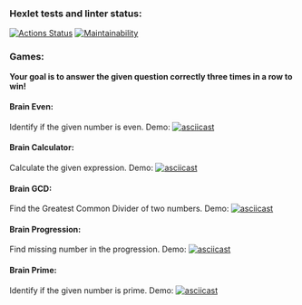### Hexlet tests and linter status:

[![Actions Status](https://github.com/SuperSnowSnail/frontend-project-44/workflows/hexlet-check/badge.svg)](https://github.com/SuperSnowSnail/frontend-project-44/actions)
[![Maintainability](https://api.codeclimate.com/v1/badges/4a961cc53b94b61de815/maintainability)](https://codeclimate.com/github/SuperSnowSnail/frontend-project-44/maintainability)

### Games:

**Your goal is to answer the given question correctly three times in a row to win!**

#### Brain Even:

Identify if the given number is even.
Demo:
[![asciicast](https://asciinema.org/a/8y1T0cJDOvswyp4TWYhjvMNdM.svg)](https://asciinema.org/a/8y1T0cJDOvswyp4TWYhjvMNdM)

#### Brain Calculator:

Calculate the given expression.
Demo:
[![asciicast](https://asciinema.org/a/YGxz6s0uyqSdUErYbSmfQ24E5.svg)](https://asciinema.org/a/YGxz6s0uyqSdUErYbSmfQ24E5)

#### Brain GCD:

Find the Greatest Common Divider of two numbers.
Demo:
[![asciicast](https://asciinema.org/a/qWlMhn3Y2pbPL4HOAvUm4Csjd.svg)](https://asciinema.org/a/qWlMhn3Y2pbPL4HOAvUm4Csjd)

#### Brain Progression:

Find missing number in the progression.
Demo:
[![asciicast](https://asciinema.org/a/fZVaNkr3F9VT1QdeW3KO7iarj.svg)](https://asciinema.org/a/fZVaNkr3F9VT1QdeW3KO7iarj)

#### Brain Prime:

Identify if the given number is prime.
Demo:
[![asciicast](https://asciinema.org/a/dvg8ozFJfNPB1k7YaJZMTbuV2.svg)](https://asciinema.org/a/dvg8ozFJfNPB1k7YaJZMTbuV2)

